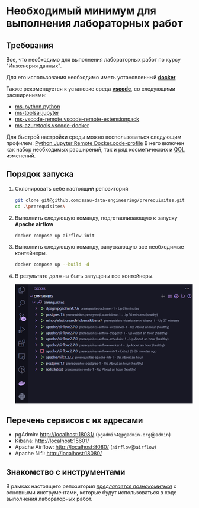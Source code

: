 # Необходимый минимум для выполнения лабораторных работ

## Требования

Все, что необходимо для выполнения лабораторных работ по курсу "Инженерия данных".

Для его использования необходимо иметь установленный [**docker**](https://www.docker.com/)

Также рекомендуется к установке среда [**vscode**](https://code.visualstudio.com/),
со следующими расширениями:

* [ms-python.python](https://marketplace.visualstudio.com/items?itemName=ms-python.python)
* [ms-toolsai.jupyter](https://marketplace.visualstudio.com/items?itemName=ms-toolsai.jupyter)
* [ms-vscode-remote.vscode-remote-extensionpack](https://marketplace.visualstudio.com/items?itemName=ms-vscode-remote.vscode-remote-extensionpack)
* [ms-azuretools.vscode-docker](https://marketplace.visualstudio.com/items?itemName=ms-azuretools.vscode-docker)

Для быстрой настройки среды можно воспользоваться следующим профилем:
[Python Jupyter Remote Docker.code-profile](./Python%20Jupyter%20Remote%20Docker.code-profile)
В него включен как набор необходимых расширений, так и ряд косметических и [QOL](## "Quality of life") изменений.

## Порядок запуска

1. Склонировать себе настоящий репозиторий

    ```bash
    git clone git@github.com:ssau-data-engineering/prerequisites.git
    cd .\prerequisites\
    ```

2. Выполнить следующую команду, подготавливающую к запуску **Apache airflow**

    ```bash
    docker compose up airflow-init
    ```

3. Выполнить следующую команду, запускающую все необходимые контейнеры.

    ```bash
    docker compose up --build -d
    ```

4. В результате должны быть запущены все контейнеры.

    ![Результат](./images/prerequisites-goal.png)

## Перечень сервисов с их адресами

* pgAdmin: <http://localhost:18081/>  (`pgadmin4@pgadmin.org`@`admin`)
* Kibana: <http://localhost:15601/>
* Apache Airflow: <http://localhost:8080/> (`airflow`@`airflow`)
* Apache Nifi: <http://localhost:18080/>

## Знакомство с инструментами

В рамках настоящего репозитория [*предлагается познакомиться*](https://github.com/ssau-data-engineering/Prerequisites/wiki) с основными инструментами, которые будут использоваться
в ходе выполнения лабораторных работ.
